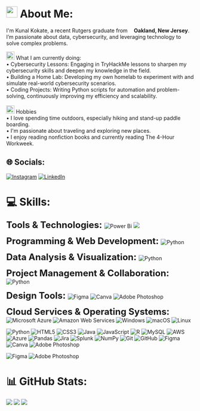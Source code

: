 <h1><img src="https://github.com/Kunal-Kokate/icons/blob/main/preview-m2i8Z5A0b1N4d3N4.png?raw=true" width="30"/> About Me:</h1>
<p>I'm Kunal Kokate, a recent Rutgers graduate from <img src="https://cdn-icons-png.flaticon.com/512/197/197484.png" width="13"/><b>Oakland, New Jersey</b>. I’m passionate about data, cybersecurity, and leveraging technology to solve complex problems. </p>

<img src="https://github.com/Kunal-Kokate/icons/blob/main/suitcase.png?raw=true" width="22"/> What I am currently doing:<br>• Cybersecurity Lessons: Engaging in TryHackMe lessons to sharpen my cybersecurity skills and deepen my knowledge in the field.<br>• Building a Home Lab: Developing my own homelab to experiment with and simulate real-world cybersecurity scenarios.<br>• Coding Projects: Writing Python scripts for automation and problem-solving, continuously improving my efficiency and scalability.<br><br><img src="https://github.com/Kunal-Kokate/icons/blob/main/puzzle.png?raw=true" width="22"/> Hobbies<br>• I love spending time outdoors, especially hiking and stand-up paddle boarding.<br>• I'm passionate about traveling and exploring new places.<br>• I enjoy reading nonfiction books and currently reading The 4-Hour Workweek.


## 🌐 Socials:
[![Instagram](https://img.shields.io/badge/Instagram-%23E4405F.svg?logo=Instagram&logoColor=white)](https://instagram.com/00kunalk) [![LinkedIn](https://img.shields.io/badge/LinkedIn-%230077B5.svg?logo=linkedin&logoColor=white)](https://linkedin.com/in/kunalkokate) 

# 💻 Skills:
<font size="5"><b>Tools & Technologies:   </b></font> ![Power Bi](https://img.shields.io/badge/Power_BI-F2C811?style=flat&logo=powerbi&logoColor=black) 
<img src="https://img.shields.io/badge/Power_BI-F2C811?style=flat&logo=powerbi&logoColor=black" unselectable="on"/>

<font size="5"><b>Programming & Web Development:   </b></font> ![Python](https://img.shields.io/badge/python-3670A0?style=flat&logo=python&logoColor=ffdd54) 

<font size="5"><b>Data Analysis & Visualization:   </b></font> ![Python](https://img.shields.io/badge/python-3670A0?style=flat&logo=python&logoColor=ffdd54) 

<font size="5"><b>Project Management & Collaboration:   </b></font> ![Python](https://img.shields.io/badge/python-3670A0?style=flat&logo=python&logoColor=ffdd54) 

<font size="5"><b>Design Tools:   </b></font> ![Figma](https://img.shields.io/badge/figma-%23F24E1E.svg?style=flat&logo=figma&logoColor=white) ![Canva](https://img.shields.io/badge/Canva-%2300C4CC.svg?style=flat&logo=Canva&logoColor=white) ![Adobe Photoshop](https://img.shields.io/badge/adobe%20photoshop-%2331A8FF.svg?style=flat&logo=adobe%20photoshop&logoColor=white)

<font size="5"><b>Cloud Services & Operating Systems:   </b></font> ![Microsoft Azure](https://img.shields.io/badge/Microsoft%20Azure-%230072C6.svg?style=flat&logo=microsoftazure&logoColor=white) ![Amazon Web Services](https://img.shields.io/badge/Amazon%20Web%20Services-%23FF9900.svg?style=flat&logo=amazon-aws&logoColor=white) ![Windows](https://img.shields.io/badge/Windows-3670A0?style=flat&logo=python&logoColor=ffdd54) ![macOS](https://img.shields.io/badge/macOS-3670A0?style=flat&logo=python&logoColor=ffdd54) ![Linux](https://img.shields.io/badge/Linux-3670A0?style=flat&logo=python&logoColor=ffdd54) 


![Python](https://img.shields.io/badge/python-3670A0?style=flat&logo=python&logoColor=ffdd54) 
![HTML5](https://img.shields.io/badge/html5-%23E34F26.svg?style=flat&logo=html5&logoColor=white) 
![CSS3](https://img.shields.io/badge/css3-%231572B6.svg?style=flat&logo=css3&logoColor=white) 
![Java](https://img.shields.io/badge/java-%23ED8B00.svg?style=flat&logo=openjdk&logoColor=white) 
![JavaScript](https://img.shields.io/badge/javascript-%23323330.svg?style=flat&logo=javascript&logoColor=%23F7DF1E) 
![R](https://img.shields.io/badge/r-%23276DC3.svg?style=flat&logo=r&logoColor=white) 
![MySQL](https://img.shields.io/badge/mysql-4479A1.svg?style=flat&logo=mysql&logoColor=white) 
![AWS](https://img.shields.io/badge/AWS-%23FF9900.svg?style=flat&logo=amazon-aws&logoColor=white) 
![Azure](https://img.shields.io/badge/azure-%230072C6.svg?style=flat&logo=microsoftazure&logoColor=white) 
![Pandas](https://img.shields.io/badge/pandas-%23150458.svg?style=flat&logo=pandas&logoColor=white) 
![Jira](https://img.shields.io/badge/jira-%230A0FFF.svg?style=flat&logo=jira&logoColor=white) 
![Splunk](https://img.shields.io/badge/splunk-%23000000.svg?style=flat&logo=splunk&logoColor=white) 
![NumPy](https://img.shields.io/badge/numpy-%23013243.svg?style=flat&logo=numpy&logoColor=white) 
![Git](https://img.shields.io/badge/git-%23F05033.svg?style=flat&logo=git&logoColor=white) 
![GitHub](https://img.shields.io/badge/github-%23121011.svg?style=flat&logo=github&logoColor=white) 
![Figma](https://img.shields.io/badge/figma-%23F24E1E.svg?style=flat&logo=figma&logoColor=white) ![Canva](https://img.shields.io/badge/Canva-%2300C4CC.svg?style=flat&logo=Canva&logoColor=white) ![Adobe Photoshop](https://img.shields.io/badge/adobe%20photoshop-%2331A8FF.svg?style=flat&logo=adobe%20photoshop&logoColor=white)

![Figma](https://img.shields.io/badge/figma-%23F24E1E.svg?style=flat&logo=figma&logoColor=white) 
![Adobe Photoshop](https://img.shields.io/badge/adobe%20photoshop-%2331A8FF.svg?style=flat&logo=adobe%20photoshop&logoColor=white)

# 📊 GitHub Stats:
<img src="https://github-readme-stats.vercel.app/api?username=kunal-kokate&theme=dark&hide_border=false&include_all_commits=true&count_private=false" style="pointer-events: none;" />
<img src="https://github-readme-stats.vercel.app/api/top-langs/?username=kunal-kokate&theme=dark&hide_border=false&include_all_commits=true&count_private=false&layout=compact" style="pointer-events: none;" />
<img src="https://visitcount.itsvg.in/api?id=kunal-kokate&icon=0&color=12" style="pointer-events: none;" />
